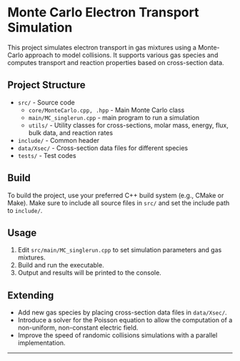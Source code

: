 # Monte Carlo Electron Transport Simulation

This project simulates electron transport in gas mixtures using a Monte-Carlo approach to model collisions. It supports various gas species and computes transport and reaction properties based on cross-section data.

## Project Structure

- `src/` - Source code
  - `core/MonteCarlo.cpp, .hpp` - Main Monte Carlo class
  - `main/MC_singlerun.cpp` - main program to run a simulation
  - `utils/` - Utility classes for cross-sections, molar mass, energy, flux, bulk data, and reaction rates
- `include/` - Common header
- `data/Xsec/` - Cross-section data files for different species
- `tests/` - Test codes

## Build

To build the project, use your preferred C++ build system (e.g., CMake or Make). Make sure to include all source files in `src/` and set the include path to `include/`.

## Usage

1. Edit `src/main/MC_singlerun.cpp` to set simulation parameters and gas mixtures.
2. Build and run the executable.
3. Output and results will be printed to the console.

## Extending

- Add new gas species by placing cross-section data files in `data/Xsec/`.
- Introduce a solver for the Poisson equation to allow the computation of a non-uniform, non-constant electric field.
- Improve the speed of randomic collisions simulations with a parallel implementation.

---